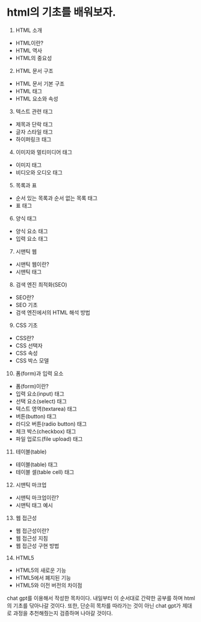 # html의 기초를 배워보자.

1. HTML 소개
- HTML이란?
- HTML 역사
- HTML의 중요성
2. HTML 문서 구조
- HTML 문서 기본 구조
- HTML 태그
- HTML 요소와 속성
3. 텍스트 관련 태그
- 제목과 단락 태그
- 글자 스타일 태그
- 하이퍼링크 태그
4. 이미지와 멀티미디어 태그
- 이미지 태그
- 비디오와 오디오 태그
5. 목록과 표
- 순서 있는 목록과 순서 없는 목록 태그
- 표 태그
6. 양식 태그
- 양식 요소 태그
- 입력 요소 태그
7. 시맨틱 웹
- 시맨틱 웹이란?
- 시맨틱 태그
8. 검색 엔진 최적화(SEO)
- SEO란?
- SEO 기초
- 검색 엔진에서의 HTML 해석 방법
9. CSS 기초
- CSS란?
- CSS 선택자
- CSS 속성
- CSS 박스 모델
10. 폼(form)과 입력 요소
- 폼(form)이란?
- 입력 요소(input) 태그
- 선택 요소(select) 태그
- 텍스트 영역(textarea) 태그
- 버튼(button) 태그
- 라디오 버튼(radio button) 태그
- 체크 박스(checkbox) 태그
- 파일 업로드(file upload) 태그
11. 테이블(table)
- 테이블(table) 태그
- 테이블 셀(table cell) 태그
12. 시맨틱 마크업
- 시맨틱 마크업이란?
- 시맨틱 태그 예시
13. 웹 접근성
- 웹 접근성이란?
- 웹 접근성 지침
- 웹 접근성 구현 방법
14. HTML5
- HTML5의 새로운 기능
- HTML5에서 폐지된 기능
- HTML5와 이전 버전의 차이점

chat gpt를 이용해서 작성한 목차이다. 내일부터 이 순서대로 간략한 공부를 하며 html의 기초를 닦아나갈 것이다. 또한, 단순히 목차를 따라가는 것이 아닌 chat gpt가 제대로 과정을 추천해줬는지 검증하며 나아갈 것이다.